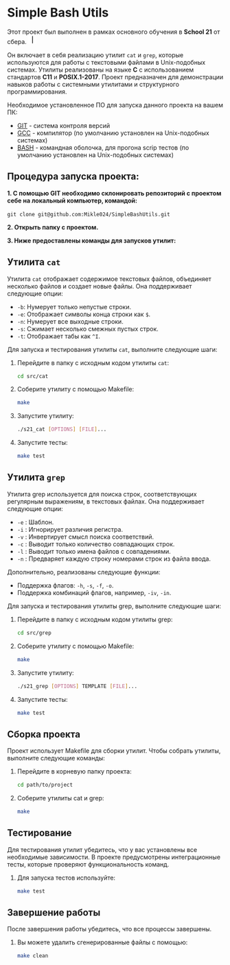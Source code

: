 # Simple Bash Utils

Этот проект был выполнен в рамках основного обучения в **School 21** от сбера. <img src="materials/images/heart_21_x10.gif" alt="drawing" width="20" height="20"/>

Он включает в себя реализацию утилит `cat` и `grep`, которые используются для работы с текстовыми файлами в Unix-подобных системах.
Утилиты реализованы на языке **С** с использованием стандартов **C11** и **POSIX.1-2017**.
Проект предназначен для демонстрации навыков работы с системными утилитами и структурного программирования.

Необходимое установленное ПО для запуска данного проекта на вашем ПК:

- [GIT](https://git-scm.com/) - система контроля версий
- [GCC](https://gcc.gnu.org/) - компилятор (по умолчанию установлен на Unix-подобных системах)
- [BASH](https://www.gnu.org/software/bash/) - командная оболочка, для прогона scrip тестов (по умолчанию установлен на Unix-подобных системах)

## **Процедура запуска проекта:**

**1. С помощью GIT необходимо склонировать репозиторий с проектом себе на локальный компьютер, командой:**

`git clone git@github.com:Mikle024/SimpleBashUtils.git`

**2. Открыть папку с проектом.**

**3. Ниже предоставлены команды для запусков утилит:**

## Утилита `cat`

Утилита `cat` отображает содержимое текстовых файлов, объединяет несколько файлов и создает новые файлы. Она поддерживает следующие опции:

- `-b`: Нумерует только непустые строки.
- `-e`: Отображает символы конца строки как `$`.
- `-n`: Нумерует все выходные строки.
- `-s`: Сжимает несколько смежных пустых строк.
- `-t`: Отображает табы как `^I`.

Для запуска и тестирования утилиты `cat`, выполните следующие шаги:

1. Перейдите в папку с исходным кодом утилиты `cat`:

   ```sh
   cd src/cat

2. Соберите утилиту с помощью Makefile:

   ```sh
   make

3. Запустите утилиту:

   ```sh
   ./s21_cat [OPTIONS] [FILE]...

4. Запустите тесты:

   ```sh
   make test

## Утилита `grep`

Утилита grep используется для поиска строк, соответствующих регулярным выражениям, в текстовых файлах. Она поддерживает следующие опции:

- `-e` : Шаблон.
- `-i` : Игнорирует различия регистра.
- `-v` : Инвертирует смысл поиска соответствий.
- `-c` : Выводит только количество совпадающих строк.
- `-l` : Выводит только имена файлов с совпадениями.
- `-n` : Предваряет каждую строку номерами строк из файла ввода.

Дополнительно, реализованы следующие функции:

- Поддержка флагов: `-h`, `-s`, `-f`, `-o`.
- Поддержка комбинаций флагов, например, `-iv`, `-in`.

Для запуска и тестирования утилиты grep, выполните следующие шаги:

1. Перейдите в папку с исходным кодом утилиты grep:

   ```sh
   cd src/grep

2. Соберите утилиту с помощью Makefile:

   ```sh
   make

3. Запустите утилиту:

   ```sh
   ./s21_grep [OPTIONS] TEMPLATE [FILE]...

4. Запустите тесты:

   ```sh
   make test

## Сборка проекта

Проект использует Makefile для сборки утилит. Чтобы собрать утилиты, выполните следующие команды:

1. Перейдите в корневую папку проекта:

   ```sh
   cd path/to/project

2. Соберите утилиты cat и grep:

    ```sh
   make

## Тестирование

Для тестирования утилит убедитесь, что у вас установлены все необходимые зависимости.
В проекте предусмотрены интеграционные тесты, которые проверяют функциональность команд.

1. Для запуска тестов используйте:

    ```sh
   make test

## Завершение работы

После завершения работы убедитесь, что все процессы завершены.

1. Вы можете удалить сгенерированные файлы с помощью:

    ```sh
   make clean
